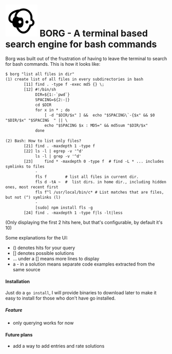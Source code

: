 ![](./borghead.png) BORG - A terminal based search engine for bash commands
===

Borg was built out of the frustration of having to leave the terminal to search for bash commands.
This is how it looks like:

```
$ borg "list all files in dir"
(1) create list of all files in every subdirectories in bash
        [11] find . -type f -exec md5 {} \;
        [12] #!/bin/sh
             DIR=${1:-`pwd`}
             SPACING=${2:-|}
             cd $DIR
             for x in * ; do
                 [ -d "$DIR/$x" ] &&  echo "$SPACING\`-{$x" && $0 "$DIR/$x" "$SPACING  " || \
                 echo "$SPACING $x : MD5=" && md5sum "$DIR/$x"
             done

(2) Bash: How to list only files?
        [21] find . -maxdepth 1 -type f
        [22] ls -l | egrep -v '^d'
             ls -l | grep -v '^d'
        [23]     find * -maxdepth 0 -type f  # find -L * ... includes symlinks to files
             -
             fls f        # list all files in current dir.
             fls d -tA ~  #  list dirs. in home dir., including hidden ones, most recent first
             fls f^l /usr/local/bin/c* # List matches that are files, but not (^) symlinks (l)
             -
             [sudo] npm install fls -g
        [24] find . -maxdepth 1 -type f|ls -lt|less
```

(Only displaying the first 2 hits here, but that's configurable, by default it's 10)

Some explanations for the UI:
- () denotes hits for your query
- [] denotes possible solutions
- ... under a [] means more lines to display
- a - in a solution means separate code examples extracted from the same source

#### Installation

Just do a `go install`, I will provide binaries to download later to make it easy to install for those who don't have go installed.

##### Feature

- only querying works for now

#### Future plans

- add a way to add entries and rate solutions
